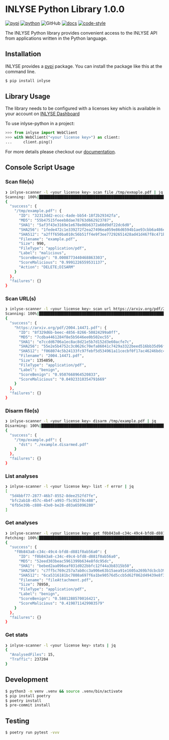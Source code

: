 # INLYSE Python Library 1.0.0 <!-- semantic release -->

[![pypi](https://img.shields.io/pypi/v/inlyse-python.svg)](https://pypi.org/project/inlyse-python/)
[![python](https://img.shields.io/pypi/pyversions/inlyse-python.svg)](https://pypi.org/project/inlyse-python/)
![GitHub](https://img.shields.io/github/license/inlyse/inlyse-python)
[![docs](https://img.shields.io/badge/docs-inlyse--python-11BBAA)](https://documentation.inlyse.cloud/python)
[![code-style](https://img.shields.io/badge/code--style-black-000000)](https://img.shields.io/badge/code--style-black-000000)

The INLYSE Python library provides convenient access to the INLYSE API
from applications written in the Python language.

## Installation
INLYSE provides a [pypi](https://pypi.org) package. You can install the
package like this at the command line.

~~~Bash
$ pip install inlyse
~~~

## Library Usage
The library needs to be configured with a licenses key
which is available in your account on [INLYSE Dashboard](https://dashboard.inlyse.cloud)

To use inlyse-python in a project:

~~~Python
>>> from inlyse import WebClient
>>> with WebClient("<your license key>") as client:
...     client.ping()
~~~

For more details please checkout our [documentation](https://documentation.inlyse.com/python).

## Console Script Usage

### Scan file(s)
~~~Bash
❯ inlyse-scanner -l <your license key> scan file /tmp/exmaple.pdf | jq
Scanning: 100%|███████████████████████████████████████████████████████████████████████████████████████████████████████████████████████████████████████████████| 1/1 [00:03<00:00,  3.97s/file]
{
  "success": {
    "/tmp/example.pdf": {
      "ID": "32313dd2-eccc-4ade-bb54-18f2b29342fa",
      "MD5": "55b47515feeeb8dae78763d662923787",
      "SHA1": "5af3f43e3169e1e678e06b6372a60d9df22dc6d0",
      "SHA256": "1fede472c1e339272f2ea27496ea059e86d6594b1ae93cbb6a486eeb118527e1",
      "SHA512": "a2fff650ba010c56b51ff4e9f3ee77292651428ad41d467f8c471b4c9091060a3dc64acea22ee875ec6f14abd3e018f944a92e87f4567b71fae05b2d80566880",
      "Filename": "example.pdf",
      "Size": 990,
      "FileType": "application/pdf",
      "Label": "malicious",
      "ScoreBenign": "0.0008773440468863303",
      "ScoreMalicious": "0.9991226559531137",
      "Action": "DELETE;DISARM"
    }
  },
  "failures": {}
}
~~~

### Scan URL(s)
~~~Bash
❯ inlyse-scanner -l <your license key> scan url https://arxiv.org/pdf/2004.14471.pdf | jq
Scanning: 100%|████████████████████████████████████████████████████████████████████████████████████████████████████████████████████████████████████████████████| 1/1 [00:05<00:00,  5.01s/url]
{
  "success": {
    "https://arxiv.org/pdf/2004.14471.pdf": {
      "ID": "8f329d6b-beec-4856-8266-50824299a0ff",
      "MD5": "7cdba4461284f8e5b5646ee0b502ec55",
      "SHA1": "e7ccdd6706a1ec8ac8d21e5b7d152d3e60acfe7c",
      "SHA256": "55e2e5b4752c3c0626c70efa86041c7429a3322beed516bb35d96fa4edd9948b",
      "SHA512": "f068074c5b24133fc97febf5d534961a11cecbf0f17ac46246bdc4cb45d60b84d01ff2df77860d1db69cd37d198331fd9fbc7237e49f74a55af3672e532f6d45",
      "Filename": "2004.14471.pdf",
      "Size": 1354850,
      "FileType": "application/pdf",
      "Label": "benign",
      "ScoreBenign": "0.9507668964520833",
      "ScoreMalicious": "0.04923310354791669"
    }
  },
  "failures": {}
}
~~~

### Disarm file(s)
~~~Bash
❯ inlyse-scanner -l <your license key> disarm /tmp/example.pdf | jq
Disarming: 100%|███████████████████████████████████████████████████████████████████████████████████████████████████████████████████████████████████████████████| 1/1 [00:01<00:00,  1.55s/file]
{
  "success": {
    "/tmp/example.pdf": {
      "dst": "./example.disarmed.pdf"
    }
  },
  "failures": {}
}

~~~

### List analyses
~~~Bash
❯ inlyse-scanner -l <your license key> list -f error | jq
[
  "5d4bbf77-2877-46b7-8552-8dee252fd7fe",
  "bfc2ab18-457c-4b4f-a993-f5c952f0c488",
  "6fb5e39b-c880-43e0-be28-d03a65096280"
]
~~~

### Get analyses
~~~Bash
❯ inlyse-scanner -l <your license key> get f0b843a8-c34c-49c4-bfd8-d881f0ab56a0 | jq
Fetching: 100%|█████████████████████████████████████████████████████████████████████████████████████████████████████████████████████████████████████████████████| 1/1 [00:00<00:00,  1.08id/s]
{
  "success": {
    "f0b843a8-c34c-49c4-bfd8-d881f0ab56a0": {
      "ID": "f0b843a8-c34c-49c4-bfd8-d881f0ab56a0",
      "MD5": "52eed303beac5961399b634e8fdc95dc",
      "SHA1": "bebed2aa096eaf031d022bbfc12f44a3b8315b50",
      "SHA256": "c7ff5c769c257a7ab0cc3a906e63b15aea91e1605a269b7dcbcb3911ea07681c",
      "SHA512": "6ca5316181bc7808a697f6a1be90576d5ccb5d62f062d49439e8f3ae883b70bece963b264ef64d48ad885fa88bc4ce67baeab019171f6b39d8d2e6dfb7cd5f79",
      "Filename": "fileAttachment.pdf",
      "Size": 78950,
      "FileType": "application/pdf",
      "Label": "benign",
      "ScoreBenign": "0.5801288570016421",
      "ScoreMalicious": "0.4198711429983579"
    }
  },
  "failures": {}
}
~~~

### Get stats
~~~Bash
❯ inlyse-scanner -l <your license key> stats | jq
{
  "AnalysedFiles": 15,
  "Traffic": 237204
}
~~~


## Development
~~~Bash
$ python3 -m venv .venv && source .venv/bin/activate
$ pip install poetry
$ poetry install
$ pre-commit install
~~~

## Testing

~~~Bash
$ poetry run pytest -vvv
~~~

